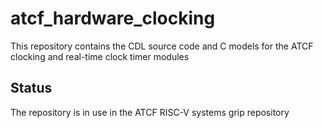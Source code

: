 # atcf_hardware_clocking

This repository contains the CDL source code and C models for the
ATCF clocking and real-time clock timer modules

## Status

The repository is in use in the ATCF RISC-V systems grip repository

